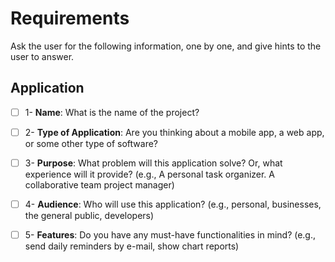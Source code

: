 # Requirements

Ask the user for the following information, one by one, and give hints to the user to answer.

## Application
- [ ] 1- **Name**: What is the name of the project?
- [ ] 2- **Type of Application**: Are you thinking about a mobile app, a web app, or some other type of software?
- [ ] 3- **Purpose**: What problem will this application solve? Or, what experience will it provide? (e.g., A personal task organizer. A collaborative team project manager)
- [ ] 4- **Audience**: Who will use this application? (e.g., personal, businesses, the general public, developers)
- [ ] 5- **Features**: Do you have any must-have functionalities in mind? (e.g., send daily reminders by e-mail, show chart reports)
  

